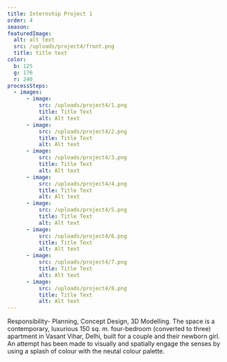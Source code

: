```yaml
---
title: Internship Project 1
order: 4
season: 
featuredImage:
  alt: alt text
  src: /uploads/project4/front.png
  title: title text
color:
  b: 125
  g: 176
  r: 240
processSteps:
  - images:
      - image:
          src: /uploads/project4/1.png
          title: Title Text
          alt: Alt text
      - image:
          src: /uploads/project4/2.png
          title: Title Text
          alt: Alt text
      - image:
          src: /uploads/project4/3.png
          title: Title Text
          alt: Alt text
      - image:
          src: /uploads/project4/4.png
          title: Title Text
          alt: Alt text
      - image:
          src: /uploads/project4/5.png
          title: Title Text
          alt: Alt text
      - image:
          src: /uploads/project4/6.png
          title: Title Text
          alt: Alt text
      - image:
          src: /uploads/project4/7.png
          title: Title Text
          alt: Alt text
      - image:
          src: /uploads/project4/8.png
          title: Title Text
          alt: Alt text
---
```

Responsibility- Planning, Concept Design, 3D Modelling. The space is a contemporary, luxurious 150 sq. m. four-bedroom (converted to three) apartment in Vasant Vihar, Delhi, built for a couple and their newborn girl. An attempt has been made to visually and spatially engage the senses by using a splash of colour with the neutal colour palette.  
